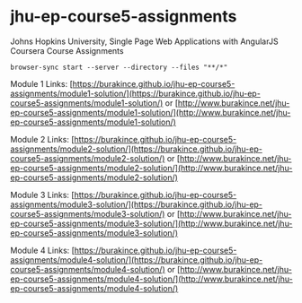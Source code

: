 # jhu-ep-course5-assignments
Johns Hopkins University, Single Page Web Applications with AngularJS Coursera Course Assignments

`browser-sync start --server --directory --files "**/*"`

Module 1 Links: [https://burakince.github.io/jhu-ep-course5-assignments/module1-solution/](https://burakince.github.io/jhu-ep-course5-assignments/module1-solution/) or [http://www.burakince.net/jhu-ep-course5-assignments/module1-solution/](http://www.burakince.net/jhu-ep-course5-assignments/module1-solution/)

Module 2 Links: [https://burakince.github.io/jhu-ep-course5-assignments/module2-solution/](https://burakince.github.io/jhu-ep-course5-assignments/module2-solution/) or [http://www.burakince.net/jhu-ep-course5-assignments/module2-solution/](http://www.burakince.net/jhu-ep-course5-assignments/module2-solution/)

Module 3 Links: [https://burakince.github.io/jhu-ep-course5-assignments/module3-solution/](https://burakince.github.io/jhu-ep-course5-assignments/module3-solution/) or [http://www.burakince.net/jhu-ep-course5-assignments/module3-solution/](http://www.burakince.net/jhu-ep-course5-assignments/module3-solution/)

Module 4 Links: [https://burakince.github.io/jhu-ep-course5-assignments/module4-solution/](https://burakince.github.io/jhu-ep-course5-assignments/module4-solution/) or [http://www.burakince.net/jhu-ep-course5-assignments/module4-solution/](http://www.burakince.net/jhu-ep-course5-assignments/module4-solution/)
